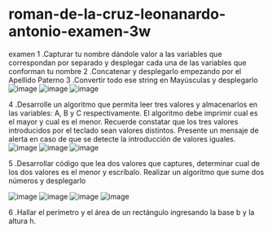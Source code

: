 # roman-de-la-cruz-leonanardo-antonio-examen-3w
examen
1
.Capturar tu nombre dándole valor a las variables que correspondan por separado 
y desplegar cada una de las variables que conforman tu nombre
2
.Concatenar y desplegarlo empezando por el Apellido Paterno
3
.Convertir todo ese string en Mayúsculas y desplegarlo
![image](https://github.com/user-attachments/assets/9d5f5263-0406-42d9-a61a-cf5945d63454)
![image](https://github.com/user-attachments/assets/6f3841bf-7521-4727-902b-c66b9dcc193d)
![image](https://github.com/user-attachments/assets/65841a9c-855c-4e78-bcfa-4570ca92b9ce)

4
.Desarrolle un algoritmo que permita leer tres valores y almacenarlos en las variables: A, B y C respectivamente.
El algoritmo debe imprimir cual es el mayor y cual es el menor. Recuerde constatar que los tres valores introducidos por el teclado sean valores distintos. Presente un mensaje de alerta en caso de que se detecte la introducción de valores iguales.
![image](https://github.com/user-attachments/assets/42690e8b-231a-4a86-b4e4-7a78471a85bd)
![image](https://github.com/user-attachments/assets/cbc8d58b-e5d7-43ef-ac80-b31c1c83ce42)
![image](https://github.com/user-attachments/assets/75a88f2e-5d21-4f74-bcfd-1d3634a364bf)

 5
.Desarrollar código que lea dos valores que captures, determinar cual de los dos valores es el
menor y escríbalo. Realizar un algoritmo que sume dos números y desplegarlo

![image](https://github.com/user-attachments/assets/b3e6b0f2-cf18-4cb6-a4fb-b78210eda0c7)
![image](https://github.com/user-attachments/assets/4d46628e-2feb-4993-8fa5-bac21a936408)
![image](https://github.com/user-attachments/assets/3e7d2b1d-504f-4276-a72a-36f28bfc0747)
![image](https://github.com/user-attachments/assets/e61745bc-9ecd-49d9-817b-0e02dd572b46)

6
.Hallar el perímetro y el área de un rectángulo ingresando la base
b y la altura h.









